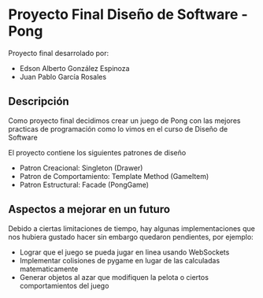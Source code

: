 # Proyecto Final Diseño de Software - Pong

Proyecto final desarrolado por:

- Edson Alberto González Espinoza
- Juan Pablo García Rosales

## Descripción

Como proyecto final decidimos crear un juego de Pong con las mejores practicas de programación como lo vimos en el curso de Diseño de Software

El proyecto contiene los siguientes patrones de diseño

- Patron Creacional: Singleton (Drawer)
- Patron de Comportamiento: Template Method (GameItem)
- Patron Estructural: Facade (PongGame)

## Aspectos a mejorar en un futuro

Debido a ciertas limitaciones de tiempo, hay algunas implementaciones que nos hubiera gustado hacer sin embargo quedaron pendientes, por ejemplo:

- Lograr que el juego se pueda jugar en linea usando WebSockets
- Implementar colisiones de pygame en lugar de las calculadas matematicamente
- Generar objetos al azar que modifiquen la pelota o ciertos comportamientos del juego
